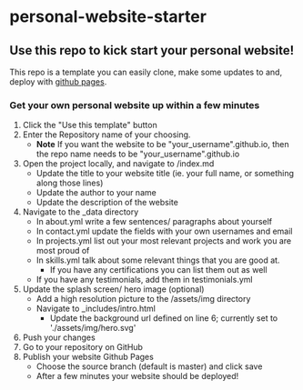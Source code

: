 # personal-website-starter
## Use this repo to kick start your personal website!
This repo is a template you can easily clone, make some updates to and, deploy with [github pages](https://pages.github.com/). 

### Get your own personal website up within a few minutes

1. Click the "Use this template" button
2. Enter the Repository name of your choosing. 
    - **Note** If you want the website to be "your_username".github.io, then the repo name needs to be "your_username".github.io
3. Open the project locally, and navigate to /index.md
    - Update the title to your website title (ie. your full name, or something along those lines)
    - Update the author to your name
    - Update the description of the website
3. Navigate to the _data directory
    - In about.yml write a few sentences/ paragraphs about yourself
    - In contact.yml update the fields with your own usernames and email
    - In projects.yml list out your most relevant projects and work you are most proud of
    - In skills.yml talk about some relevant things that you are good at.
        - If you have any certifications you can list them out as well
    - If you have any testimonials, add them in testimonials.yml
4. Update the splash screen/ hero image (optional)
    - Add a high resolution picture to the /assets/img directory
    - Navigate to _includes/intro.html
        - Update the background url defined on line 6; currently set to './assets/img/hero.svg'
5. Push your changes
6. Go to your repository on GitHub
7. Publish your website Github Pages
    - Choose the source branch (default is master) and click save
    - After a few minutes your website should be deployed!

